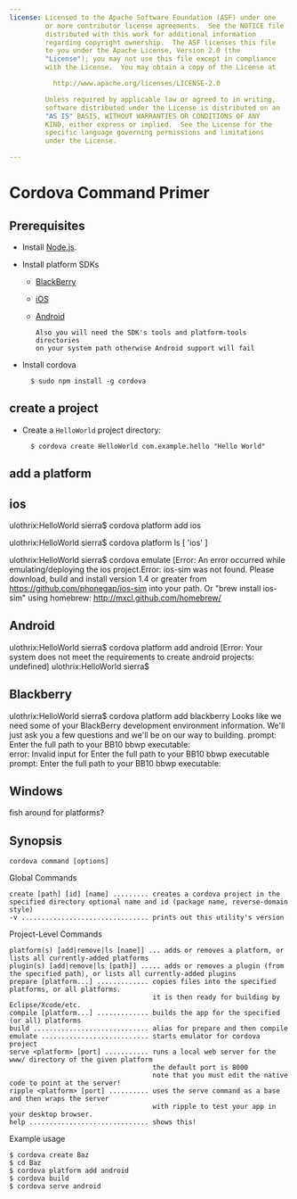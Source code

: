 ```yaml
---
license: Licensed to the Apache Software Foundation (ASF) under one
         or more contributor license agreements.  See the NOTICE file
         distributed with this work for additional information
         regarding copyright ownership.  The ASF licenses this file
         to you under the Apache License, Version 2.0 (the
         "License"); you may not use this file except in compliance
         with the License.  You may obtain a copy of the License at

           http://www.apache.org/licenses/LICENSE-2.0

         Unless required by applicable law or agreed to in writing,
         software distributed under the License is distributed on an
         "AS IS" BASIS, WITHOUT WARRANTIES OR CONDITIONS OF ANY
         KIND, either express or implied.  See the License for the
         specific language governing permissions and limitations
         under the License.

---
```


Cordova Command Primer
======================

## Prerequisites

* Install [Node.js](http://nodejs.org/).

* Install platform SDKs

  * [BlackBerry](http://developer.blackberry.com/)

  * [iOS](http://developer.apple.com/)

  * [Android](http://developer.android.com/)

        Also you will need the SDK's tools and platform-tools directories
        on your system path otherwise Android support will fail

* Install cordova

        $ sudo npm install -g cordova

## create a project

* Create a `HelloWorld` project directory:

        $ cordova create HelloWorld com.example.hello "Hello World"

## add a platform


## ios


ulothrix:HelloWorld sierra$ cordova platform add ios

ulothrix:HelloWorld sierra$ cordova platform ls
[ 'ios' ]

ulothrix:HelloWorld sierra$ cordova emulate
[Error: An error occurred while emulating/deploying the ios project.Error: ios-sim was not found. Please download, build and install version 1.4 or greater from https://github.com/phonegap/ios-sim into your path. Or "brew install ios-sim" using homebrew: http://mxcl.github.com/homebrew/

## Android

ulothrix:HelloWorld sierra$ cordova platform add android
[Error: Your system does not meet the requirements to create android projects: undefined]
ulothrix:HelloWorld sierra$ 

## Blackberry

ulothrix:HelloWorld sierra$ cordova platform add blackberry
Looks like we need some of your BlackBerry development environment information. We'll just ask you a few questions and we'll be on our way to building.
prompt: Enter the full path to your BB10 bbwp executable:  
error:   Invalid input for Enter the full path to your BB10 bbwp executable
prompt: Enter the full path to your BB10 bbwp executable:  

## Windows

fish around for platforms?



## Synopsis

    cordova command [options]

Global Commands

    create [path] [id] [name] ......... creates a cordova project in the specified directory optional name and id (package name, reverse-domain style)
    -v ................................ prints out this utility's version

Project-Level Commands

    platform(s) [add|remove|ls [name]] ... adds or removes a platform, or lists all currently-added platforms
    plugin(s) [add|remove|ls [path]] ..... adds or removes a plugin (from the specified path), or lists all currently-added plugins
    prepare [platform...] ............. copies files into the specified platforms, or all platforms.
                                        it is then ready for building by Eclipse/Xcode/etc.
    compile [platform...] ............. builds the app for the specified (or all) platforms
    build ............................. alias for prepare and then compile
    emulate ........................... starts emulator for cordova project
    serve <platform> [port] ........... runs a local web server for the www/ directory of the given platform
                                        the default port is 8000
                                        note that you must edit the native code to point at the server!
    ripple <platform> [port] .......... uses the serve command as a base and then wraps the server
                                        with ripple to test your app in your desktop browser.
    help .............................. shows this!

Example usage

    $ cordova create Baz
    $ cd Baz
    $ cordova platform add android
    $ cordova build
    $ cordova serve android

